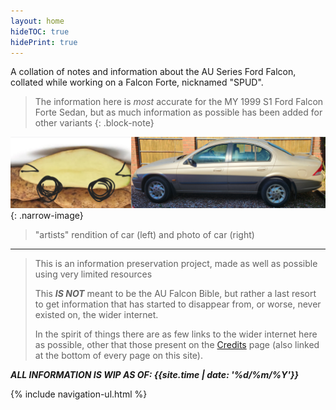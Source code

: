 ```yaml
---
layout: home
hideTOC: true
hidePrint: true
---
```


A collation of notes and information about the AU Series Ford Falcon, collated while working on a Falcon Forte, nicknamed "SPUD".

> The information here is *most* accurate for the MY 1999 S1 Ford Falcon Forte Sedan, but as much information as possible has been added for other variants
{: .block-note}

![Side by side comparison: spud (left, Kipfler) VS. SPUD (right)](./side-by-side.jpg){: .narrow-image}

> "artists" rendition of car (left) and photo of car (right)

---

> This is an information preservation project, made as well as possible using very limited resources
> 
> This ***IS NOT*** meant to be the AU Falcon Bible, but rather a last resort to get information that has started to disappear from, or worse, never existed on, the wider internet.
> 
> In the spirit of things there are as few links to the wider internet here as possible, other that those present on the [Credits](./Credits.md) page (also linked at the bottom of every page on this site).

***ALL INFORMATION IS WIP AS OF: <span class="other-highlight">{{site.time | date: '%d/%m/%Y'}}</span>***

{% include navigation-ul.html %}